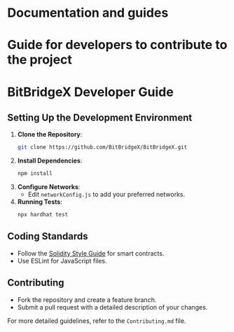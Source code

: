 # Documentation and guides
# Guide for developers to contribute to the project

# BitBridgeX Developer Guide

## Setting Up the Development Environment
1. **Clone the Repository**:
    ```bash
    git clone https://github.com/BitBridgeX/BitBridgeX.git
    ```
2. **Install Dependencies**:
    ```bash
    npm install
    ```
3. **Configure Networks**:
    - Edit `networkConfig.js` to add your preferred networks.
4. **Running Tests**:
    ```bash
    npx hardhat test
    ```

## Coding Standards
- Follow the [Solidity Style Guide](https://soliditylang.org/style-guide.html) for smart contracts.
- Use ESLint for JavaScript files.

## Contributing
- Fork the repository and create a feature branch.
- Submit a pull request with a detailed description of your changes.

For more detailed guidelines, refer to the `Contributing.md` file.
